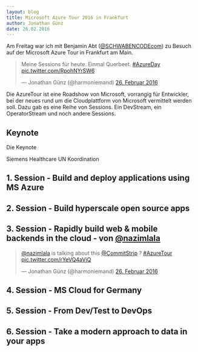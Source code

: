 ```yaml
---
layout: blog
title: Microsoft Azure Tour 2016 in Frankfurt
author: Jonathan Günz
date: 26.02.2016
---
```


Am Freitag war ich mit Benjamin Abt ([@SCHWABENCODEcom](https://twitter.com/SCHWABENCODEcom)) zu Besuch auf der Microsoft Azure Tour in Frankfurt am Main.

<div class="pull-left">
<blockquote class="twitter-tweet" data-lang="de"><p lang="de" dir="ltr">Meine Sessions für heute. Einmal Querbeet. <a href="https://twitter.com/hashtag/AzureDay?src=hash">#AzureDay</a> <a href="https://t.co/RpohNYrSW6">pic.twitter.com/RpohNYrSW6</a></p>&mdash; Jonathan Günz (@harmoniemand) <a href="https://twitter.com/harmoniemand/status/703116433354428418">26. Februar 2016</a></blockquote>
<script async src="//platform.twitter.com/widgets.js" charset="utf-8"></script>
</div>

Die AzureTour ist eine Roadshow von Microsoft, vorrangig für Entwickler, bei der neues rund um die Cloudplattform von Microsoft vermittelt werden soll.
Dazu gab es eine Reihe von Sessions. Ein DevStream, ein OperatorStream und noch andere Sessions.

## Keynote
Die Keynote 

Siemens Healthcare
UN Koordination

## 1. Session - Build and deploy applications using MS Azure

## 2. Session - Build hyperscale open source apps

## 3. Session - Rapidly build web & mobile backends in the cloud - von [@nazimlala](https://twitter.com/nazimlala)

<div class="pull-right">
<blockquote class="twitter-tweet" data-lang="de"><p lang="en" dir="ltr"><a href="https://twitter.com/nazimlala">@nazimlala</a> is talking about this <a href="https://twitter.com/CommitStrip">@CommitStrip</a> ? <a href="https://twitter.com/hashtag/AzureTour?src=hash">#AzureTour</a> <a href="https://t.co/rYeVQ4aVjQ">pic.twitter.com/rYeVQ4aVjQ</a></p>&mdash; Jonathan Günz (@harmoniemand) <a href="https://twitter.com/harmoniemand/status/703199660974800898">26. Februar 2016</a></blockquote>
<script async src="//platform.twitter.com/widgets.js" charset="utf-8"></script>
</div>

## 4. Session - MS Cloud for Germany

## 5. Session - From Dev/Test to DevOps

## 6. Session - Take a modern approach to data in your apps

